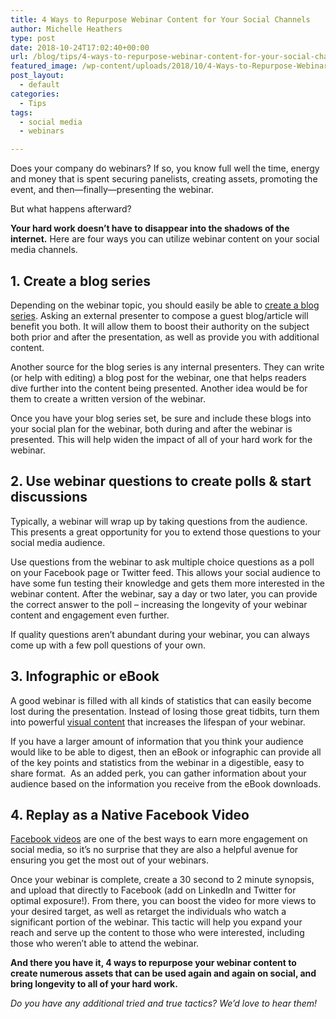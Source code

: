 ```yaml
---
title: 4 Ways to Repurpose Webinar Content for Your Social Channels
author: Michelle Heathers
type: post
date: 2018-10-24T17:02:40+00:00
url: /blog/tips/4-ways-to-repurpose-webinar-content-for-your-social-channels
featured_image: /wp-content/uploads/2018/10/4-Ways-to-Repurpose-Webinar-Content-for-Your-Social-Channels.png
post_layout:
  - default
categories:
  - Tips
tags:
  - social media
  - webinars

---
```

<span style="font-weight: 400;">Does your company do webinars? If so, you know full well the time, energy and money that is spent securing panelists, creating assets, promoting the event, and then—finally—presenting the webinar.</span>

<span style="font-weight: 400;">But what happens afterward?</span>

**Your hard work doesn’t have to disappear into the shadows of the internet.** <span style="font-weight: 400;">Here are four ways you can utilize webinar content on your social media channels. </span>

## **1. Create a blog series**

<span style="font-weight: 400;">Depending on the webinar topic, you should easily be able to </span>[<span style="font-weight: 400;">create a blog series</span>][1]<span style="font-weight: 400;">. Asking an external presenter to compose a guest blog/article will benefit you both. It will allow them to boost their authority on the subject both prior and after the presentation, as well as provide you with additional content. </span>

<span style="font-weight: 400;">Another source for the blog series is any internal presenters. They can write (or help with editing) a blog post for the webinar, one that helps readers dive further into the content being presented. Another idea would be for them to create a written version of the webinar.</span>

<span style="font-weight: 400;">Once you have your blog series set, be sure and include these blogs into your social plan for the webinar, both during and after the webinar is presented. This will help widen the impact of all of your hard work for the webinar.</span>

## **2. Use webinar questions to create polls & start discussions**

<span style="font-weight: 400;">Typically, a webinar will wrap up by taking questions from the audience. This presents a great opportunity for you to extend those questions to your social media audience. </span>

<span style="font-weight: 400;">Use questions from the webinar to ask multiple choice questions as a poll on your Facebook page or Twitter feed. This allows your social audience to have some fun testing their knowledge and gets them more interested in the webinar content. After the webinar, say a day or two later, you can provide the correct answer to the poll &#8211; increasing the longevity of your webinar content and engagement even further.</span>

<span style="font-weight: 400;">If quality questions aren’t abundant during your webinar, you can always come up with a few poll questions of your own. </span>

## **3. Infographic or eBook**

<span style="font-weight: 400;">A good webinar is filled with all kinds of statistics that can easily become lost during the presentation. Instead of losing those great tidbits, turn them into powerful </span>[<span style="font-weight: 400;">visual content</span>][2] <span style="font-weight: 400;">that increases the lifespan of your webinar.   </span>

<span style="font-weight: 400;">If you have a larger amount of information that you think your audience would like to be able to digest, then an eBook or infographic can provide all of the key points and statistics from the webinar in a digestible, easy to share format.  As an added perk, you can gather information about your audience based on the information you receive from the eBook downloads. </span>

## **4. Replay as a Native Facebook Video**

[<span style="font-weight: 400;">Facebook videos</span>][3] <span style="font-weight: 400;">are one of the best ways to earn more engagement on social media, so it’s no surprise that they are also a helpful avenue for ensuring you get the most out of your webinars. </span>

<span style="font-weight: 400;">Once your webinar is complete, create a 30 second to 2 minute synopsis, and upload that directly to Facebook (add on LinkedIn and Twitter for optimal exposure!). From there, you can boost the video for more views to your desired target, as well as retarget the individuals who watch a significant portion of the webinar. This tactic will help you expand your reach and serve up the content to those who were interested, including those who weren’t able to attend the webinar. </span>

**And there you have it, 4 ways to repurpose your webinar content to create numerous assets that can be used again and again on social, and bring longevity to all of your hard work.** 

_<span style="font-weight: 400;">Do you have any additional tried and true tactics? We’d love to hear them!</span>_

 [1]: http://localhost/brandglue/old-website/blog/social-media/8-essential-elements-winning-blog-post
 [2]: http://localhost/brandglue/old-website/blog/social-media-tips/simple-tools-to-create-eye-catching-visual-content
 [3]: http://localhost/brandglue/old-website/blog/social-media/5-tips-maximize-effectiveness-facebook-live-video